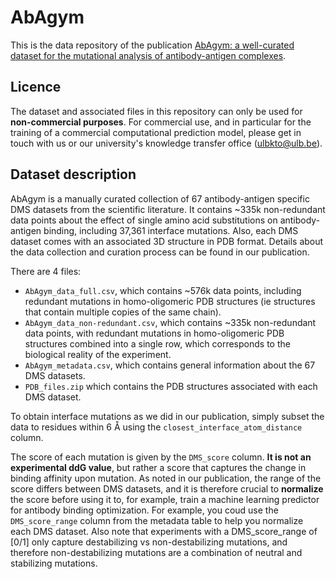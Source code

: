 # AbAgym

This is the data repository of the publication [AbAgym: a well-curated dataset for the mutational analysis of antibody-antigen complexes](https://www.google.com/).

Licence
-------
The dataset and associated files in this repository can only be used for **non-commercial purposes**. For commercial use, and in particular for the training of a commercial computational prediction model, please get in touch with us or our university's knowledge transfer office (ulbkto@ulb.be).

Dataset description
----------
AbAgym is a manually curated collection of 67 antibody-antigen specific DMS datasets from the scientific literature. It contains ~335k non-redundant data points about the effect of single amino acid substitutions on antibody-antigen binding, including 37,361 interface mutations. Also, each DMS dataset comes with an associated 3D structure in PDB format. Details about the data collection and curation process can be found in our publication.

There are 4 files: 
- `AbAgym_data_full.csv`, which contains ~576k data points, including redundant mutations in homo-oligomeric PDB structures (ie structures that contain multiple copies of the same chain).
- `AbAgym_data_non-redundant.csv`, which contains ~335k non-redundant data points, with redundant mutations in homo-oligomeric PDB structures combined into a single row, which corresponds to the biological reality of the experiment.
- `AbAgym_metadata.csv`, which contains general information about the 67 DMS datasets.
- `PDB_files.zip` which contains the PDB structures associated with each DMS dataset.

To obtain interface mutations as we did in our publication, simply subset the data to residues within 6 Å using the `closest_interface_atom_distance` column.

The score of each mutation is given by the `DMS_score` column. **It is not an experimental ddG value**, but rather a score that captures the change in binding affinity upon mutation. As noted in our publication, the range of the score differs between DMS datasets, and it is therefore crucial to **normalize** the score before using it to, for example, train a machine learning predictor for antibody binding optimization. For example, you coud use the `DMS_score_range` column from the metadata table to help you normalize each DMS dataset. Also note that experiments with a DMS_score_range of [0/1] only capture destabilizing vs non-destabilizing mutations, and therefore non-destabilizing mutations are a combination of neutral and stabilizing mutations.
